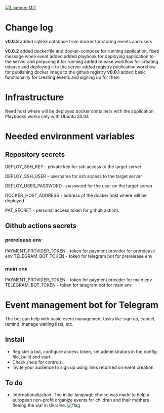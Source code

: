 [![License: MIT](https://img.shields.io/badge/license-MIT-blue.svg)](https://github.com/smartlike-org/smartlike/LICENSE)

# Change log
**v0.0.3**
added sqlite3 database from docker for storing events and users

**v0.0.2** 
added dockerfile and docker-compose for running application, fixed message when event added
added playbook for deploying application to the server and preparing it for running
added release workflow for creating release and deploying it to the server
added registry publication workflow for publishing docker image to the github registry
**v0.0.1**
added basic functionality for creating events and signing up for them
# Infrastructure
Need host where will be deployed docker containers with the application
Playbooks works only with Ubuntu 20.04
# Needed environment variables
## Repository secrets
DEPLOY_SSH_KEY - private key for ssh access to the target server

DEPLOY_SSH_USER - username for ssh access to the target server

DEPLOY_USER_PASSWORD - password for the user on the target server

DOCKER_HOST_ADDRESS - address of the docker host where will be deployed

PAT_SECRET - personal access token for github actions

## Github actions secrets
### prerelease env
PAYMENT_PROVIDER_TOKEN - token for payment provider for prerelease env
TELEGRAM_BOT_TOKEN - token for telegram bot for prerelease env
### main env
PAYMENT_PROVIDER_TOKEN - token for payment provider for main env
TELEGRAM_BOT_TOKEN - token for telegram bot for main env

# Event management bot for Telegram

The bot can help with basic event management tasks like sign up, cancel, remind, manage waiting lists, etc.

## Install

-   Register a bot, configure access token, set administrators in the config file, build and start.
-   Check /help for controls.
-   Invite your audience to sign up using links returned on event creation.

## To do

-   Internationalization. The initial language choice was made to help a european non-profit organize events for children and their mothers fleeing the war in Ukraine. ![flag](https://smartlike.org/favicons/ukraine.svg)
